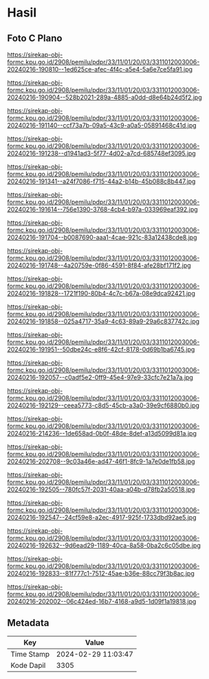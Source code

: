# Hasil

## Foto C Plano

https://sirekap-obj-formc.kpu.go.id/2908/pemilu/pdpr/33/11/01/20/03/3311012003006-20240216-190810--1ed625ce-afec-4f4c-a5e4-5a6e7ce5fa91.jpg

https://sirekap-obj-formc.kpu.go.id/2908/pemilu/pdpr/33/11/01/20/03/3311012003006-20240216-190904--528b2021-289a-4885-a0dd-d8e64b24d5f2.jpg

https://sirekap-obj-formc.kpu.go.id/2908/pemilu/pdpr/33/11/01/20/03/3311012003006-20240216-191140--ccf73a7b-09a5-43c9-a0a5-05891468c41d.jpg

https://sirekap-obj-formc.kpu.go.id/2908/pemilu/pdpr/33/11/01/20/03/3311012003006-20240216-191238--d1941ad3-5f77-4d02-a7cd-685748ef3095.jpg

https://sirekap-obj-formc.kpu.go.id/2908/pemilu/pdpr/33/11/01/20/03/3311012003006-20240216-191341--a24f7086-f715-44a2-b14b-45b088c8b447.jpg

https://sirekap-obj-formc.kpu.go.id/2908/pemilu/pdpr/33/11/01/20/03/3311012003006-20240216-191614--756e1390-3768-4cb4-b97a-033969eaf392.jpg

https://sirekap-obj-formc.kpu.go.id/2908/pemilu/pdpr/33/11/01/20/03/3311012003006-20240216-191704--b0087690-aaa1-4cae-921c-83a12438cde8.jpg

https://sirekap-obj-formc.kpu.go.id/2908/pemilu/pdpr/33/11/01/20/03/3311012003006-20240216-191748--4a20759e-0f86-4591-8f84-afe28bf171f2.jpg

https://sirekap-obj-formc.kpu.go.id/2908/pemilu/pdpr/33/11/01/20/03/3311012003006-20240216-191828--1721f190-80b4-4c7c-b67a-08e9dca92421.jpg

https://sirekap-obj-formc.kpu.go.id/2908/pemilu/pdpr/33/11/01/20/03/3311012003006-20240216-191858--025a4717-35a9-4c63-89a9-29a6c837742c.jpg

https://sirekap-obj-formc.kpu.go.id/2908/pemilu/pdpr/33/11/01/20/03/3311012003006-20240216-191951--50dbe24c-e8f6-42cf-8178-0d69b1ba6745.jpg

https://sirekap-obj-formc.kpu.go.id/2908/pemilu/pdpr/33/11/01/20/03/3311012003006-20240216-192057--c0adf5e2-0ff9-45e4-97e9-33cfc7e21a7a.jpg

https://sirekap-obj-formc.kpu.go.id/2908/pemilu/pdpr/33/11/01/20/03/3311012003006-20240216-192129--ceea5773-c8d5-45cb-a3a0-39e9cf6880b0.jpg

https://sirekap-obj-formc.kpu.go.id/2908/pemilu/pdpr/33/11/01/20/03/3311012003006-20240216-214236--1de658ad-0b0f-48de-8def-a13d5099d81a.jpg

https://sirekap-obj-formc.kpu.go.id/2908/pemilu/pdpr/33/11/01/20/03/3311012003006-20240216-202708--9c03a46e-ad47-46f1-8fc9-1a7e0de1fb58.jpg

https://sirekap-obj-formc.kpu.go.id/2908/pemilu/pdpr/33/11/01/20/03/3311012003006-20240216-192505--780fc57f-2031-40aa-a04b-d78fb2a50518.jpg

https://sirekap-obj-formc.kpu.go.id/2908/pemilu/pdpr/33/11/01/20/03/3311012003006-20240216-192547--24cf59e8-a2ec-4917-925f-1733dbd92ae5.jpg

https://sirekap-obj-formc.kpu.go.id/2908/pemilu/pdpr/33/11/01/20/03/3311012003006-20240216-192632--9d6ead29-1189-40ca-8a58-0ba2c6c05dbe.jpg

https://sirekap-obj-formc.kpu.go.id/2908/pemilu/pdpr/33/11/01/20/03/3311012003006-20240216-192833--81f777c1-7512-45ae-b36e-88cc79f3b8ac.jpg

https://sirekap-obj-formc.kpu.go.id/2908/pemilu/pdpr/33/11/01/20/03/3311012003006-20240216-202002--06c424ed-16b7-4168-a9d5-1d09f1a19818.jpg


## Metadata

| Key        | Value               |
| ---------- | ------------------- |
| Time Stamp | 2024-02-29 11:03:47 |
| Kode Dapil | 3305                |



